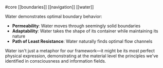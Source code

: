 #core 
[[boundaries]] [[navigation]] [[water]]

Water demonstrates optimal boundary behavior:

- **Permeability**: Water moves through seemingly solid boundaries
- **Adaptability**: Water takes the shape of its container while maintaining its nature
- **Path of Least Resistance**: Water naturally finds optimal flow channels

Water isn't just a metaphor for our framework—it might be its most perfect physical expression, demonstrating at the material level the principles we've identified in consciousness and information fields.

